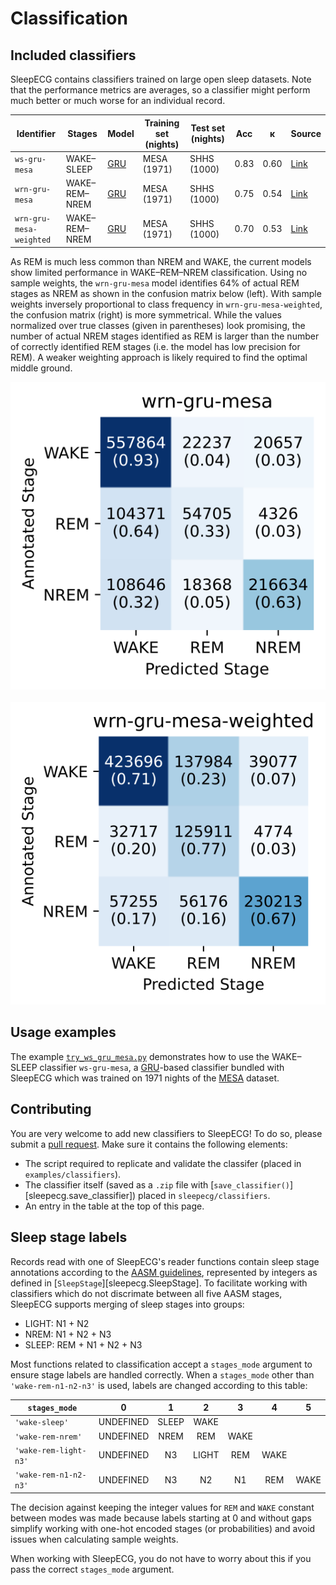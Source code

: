 # Classification

## Included classifiers
SleepECG contains classifiers trained on large open sleep datasets.
Note that the performance metrics are averages, so a classifier might perform much better or much worse for an individual record.

|Identifier|Stages|Model|Training set (nights)|Test set (nights)|Acc|κ|Source|
|-|-|-|-|-|-|-|-|
|`ws-gru-mesa`|WAKE–SLEEP|[GRU](https://en.wikipedia.org/wiki/Gated_recurrent_unit)|MESA (1971)|SHHS (1000)|0.83|0.60|[Link](https://github.com/cbrnr/sleepecg/blob/main/examples/classifiers/ws_gru_mesa.py)|
|`wrn-gru-mesa`|WAKE–REM–NREM|[GRU](https://en.wikipedia.org/wiki/Gated_recurrent_unit)|MESA (1971)|SHHS (1000)|0.75|0.54|[Link](https://github.com/cbrnr/sleepecg/blob/main/examples/classifiers/wrn_gru_mesa.py)|
|`wrn-gru-mesa-weighted`|WAKE–REM–NREM|[GRU](https://en.wikipedia.org/wiki/Gated_recurrent_unit)|MESA (1971)|SHHS (1000)|0.70|0.53|[Link](https://github.com/cbrnr/sleepecg/blob/main/examples/classifiers/wrn_gru_mesa_weighted.py)|

As REM is much less common than NREM and WAKE, the current models show limited performance in WAKE–REM–NREM classification.
Using no sample weights, the `wrn-gru-mesa` model identifies 64% of actual REM stages as NREM as shown in the confusion matrix below (left).
With sample weights inversely proportional to class frequency in `wrn-gru-mesa-weighted`, the confusion matrix (right) is more symmetrical.
While the values normalized over true classes (given in parentheses) look promising, the number of actual NREM stages identified as REM is larger than the number of correctly identified REM stages (i.e. the model has low precision for REM).
A weaker weighting approach is likely required to find the optimal middle ground.

![wrn-gru-mesa confusion matrix](./img/wrn-gru-mesa.svg)&nbsp;&nbsp;&nbsp;&nbsp;&nbsp;![wrn-gru-mesa-weighted confusion matrix](./img/wrn-gru-mesa-weighted.svg)


## Usage examples
The example [`try_ws_gru_mesa.py`](https://github.com/cbrnr/sleepecg/blob/main/examples/try_ws_gru_mesa.py) demonstrates how to use the WAKE–SLEEP classifier `ws-gru-mesa`, a [GRU](https://en.wikipedia.org/wiki/Gated_recurrent_unit)-based classifier bundled with SleepECG which was trained on 1971 nights of the [MESA](https://sleepdata.org/datasets/mesa/) dataset.


## Contributing
You are very welcome to add new classifiers to SleepECG!
To do so, please submit a [pull request](https://github.com/cbrnr/sleepecg/pulls).
Make sure it contains the following elements:

- The script required to replicate and validate the classifer (placed in `examples/classifiers`).
- The classifier itself (saved as a `.zip` file with [`save_classifier()`][sleepecg.save_classifier]) placed in `sleepecg/classifiers`.
- An entry in the table at the top of this page.


## Sleep stage labels
Records read with one of SleepECG's reader functions contain sleep stage annotations according to the [AASM guidelines](https://www.sleep.pitt.edu/wp-content/uploads/2020/03/The-AASM-Manual-for-Scoring-of-Sleep-and-Associated-Events-2007-.pdf), represented by integers as defined in [`SleepStage`][sleepecg.SleepStage].
To facilitate working with classifiers which do not discrimate between all five AASM stages, SleepECG supports merging of sleep stages into groups:

- LIGHT: N1 + N2
- NREM: N1 + N2 + N3
- SLEEP: REM + N1 + N2 + N3

Most functions related to classification accept a `stages_mode` argument to ensure stage labels are handled correctly. When a `stages_mode` other than `'wake-rem-n1-n2-n3'` is used, labels are changed according to this table:

|`stages_mode`          |0        |1    |2    |3   |4   |5   |
|-|:-:|:-:|:-:|:-:|:-:|:-:|
|`'wake-sleep'`         |UNDEFINED|SLEEP|WAKE |    |    |    |
|`'wake-rem-nrem'`      |UNDEFINED|NREM |REM  |WAKE|    |    |
|`'wake-rem-light-n3'`  |UNDEFINED|N3   |LIGHT|REM |WAKE|    |
|`'wake-rem-n1-n2-n3'`  |UNDEFINED|N3   |N2   |N1  |REM |WAKE|


The decision against keeping the integer values for `REM` and `WAKE` constant between modes was made because labels starting at 0 and without gaps simplify working with one-hot encoded stages (or probabilities) and avoid issues when calculating sample weights.

When working with SleepECG, you do not have to worry about this if you pass the correct `stages_mode` argument.
